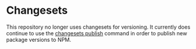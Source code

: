 # Changesets

This repository no longer uses changesets for versioning. It currently does continue to use the [changesets publish](https://github.com/changesets/changesets/blob/main/docs/command-line-options.md#publish) command in order to publish new package versions to NPM.
